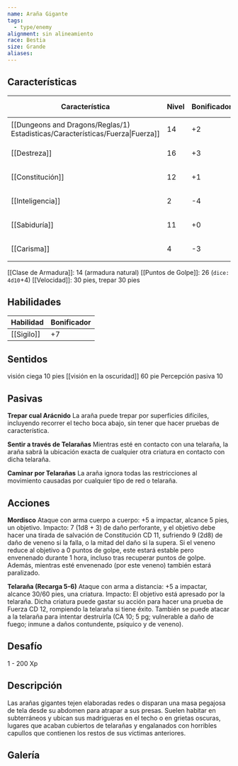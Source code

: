 ```yaml
---
name: Araña Gigante
tags:
  - type/enemy
alignment: sin alineamiento
race: Bestia
size: Grande
aliases:
---
```


## Características

| Característica                                                                 | Nivel | Bonificador | Lanzar dado      |
| ------------------------------------------------------------------------------ | ----- | ----------- | ---------------- |
| [[Dungeons and Dragons/Reglas/1) Estadisticas/Características/Fuerza\|Fuerza]] | 14    | +2          | `dice: 1d20 + 0` |
| [[Destreza]]                                                                   | 16    | +3          | `dice: 1d20 + 0` |
| [[Constitución]]                                                               | 12    | +1          | `dice: 1d20 + 0` |
| [[Inteligencia]]                                                               | 2     | -4          | `dice: 1d20 + 0` |
| [[Sabiduría]]                                                                  | 11    | +0          | `dice: 1d20 + 0` |
| [[Carisma]]                                                                    | 4     | -3          | `dice: 1d20 + 0` |

[[Clase de Armadura]]: 14 (armadura natural)
[[Puntos de Golpe]]: 26 (`dice: 4d10`+4)
[[Velocidad]]: 30 pies, trepar 30 pies

## Habilidades

| Habilidad  | Bonificador |
| ---------- | ----------- |
| [[Sigilo]] | +7          |

## Sentidos

visión ciega 10 pies
[[visión en la oscuridad]] 60 pie
Percepción pasiva 10

## Pasivas

**Trepar cual Arácnido**
La araña puede trepar por superficies difíciles, incluyendo recorrer el techo boca abajo, sin tener que hacer pruebas de característica.

**Sentir a través de Telarañas**
Mientras esté en contacto con una telaraña, la araña sabrá la ubicación exacta de cualquier otra criatura en contacto con dicha telaraña.

**Caminar por Telarañas**
La araña ignora todas las restricciones al movimiento causadas por cualquier tipo de red o telaraña.

## Acciones

**Mordisco**
Ataque con arma cuerpo a cuerpo: +5 a impactar, alcance 5 pies, un objetivo. 
Impacto: 7 (1d8 + 3) de daño perforante, y el objetivo debe hacer una tirada de salvación de Constitución CD 11, sufriendo 9 (2d8) de daño de veneno si la falla, o la mitad del daño si la supera. Si el veneno reduce al objetivo a 0 puntos de golpe, este estará estable pero envenenado durante 1 hora, incluso tras recuperar puntos de golpe. Además, mientras esté envenenado (por este veneno) también estará paralizado.

**Telaraña (Recarga 5-6)**
Ataque con arma a distancia: +5 a impactar, alcance 30/60 pies, una criatura. 
Impacto: El objetivo está apresado por la telaraña. Dicha criatura puede gastar su acción para hacer una prueba de Fuerza CD 12, rompiendo la telaraña si tiene éxito. También se puede atacar a la telaraña para intentar destruirla (CA 10; 5 pg; vulnerable a daño de fuego; inmune a daños contundente, psíquico y de veneno).

## Desafío

1 - 200 Xp

## Descripción

Las arañas gigantes tejen elaboradas redes o disparan una masa pegajosa de tela desde su abdomen para atrapar a sus presas. Suelen habitar en subterráneos y ubican sus madrigueras en el techo o en grietas oscuras, lugares que acaban cubiertos de telarañas y engalanados con horribles capullos que contienen los restos de sus víctimas anteriores.

## Galería


